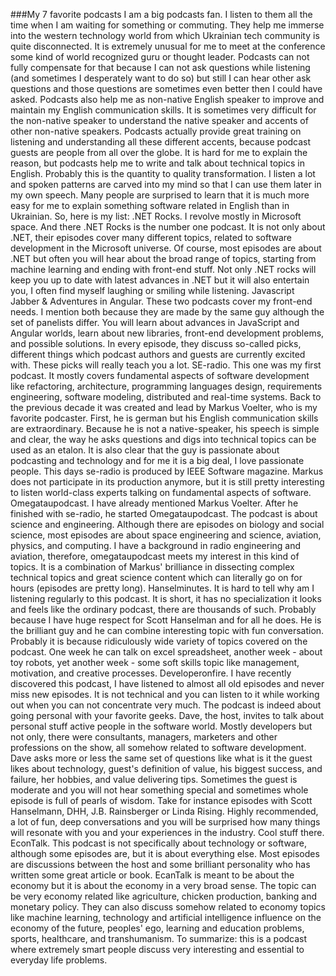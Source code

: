###My 7 favorite podcasts
I am a big podcasts fan. I listen to them all the time when I am waiting for something or commuting. They help me immerse into the western technology world from which Ukrainian tech community  is quite disconnected. It is extremely unusual for me to meet at the conference some kind of world recognized guru or thought leader. Podcasts can not fully compensate for that because I can not ask questions while listening (and sometimes I desperately want to do so) but still I can hear other ask questions and those questions are sometimes even better then I could have asked. Podcasts also help me as non-native English speaker to improve and maintain my English communication skills. It is sometimes very difficult for the non-native speaker to understand the native speaker and accents of other non-native speakers. Podcasts actually provide great training on listening and understanding all these different accents, because podcast guests are people from all over the globe. It is hard for me to explain the reason, but podcasts help me to write and talk about technical topics in English. Probably this is the quantity to quality transformation. I listen a lot and spoken  patterns are carved into my mind so that I can use them later in my own speech. Many people are surprised to learn that it is much more easy for me to explain something  software related in English than in Ukrainian. So, here is my list:
.NET Rocks. I revolve mostly in Microsoft space. And there .NET Rocks is the number one podcast. It is not only about .NET, their episodes cover many different topics, related to software development in the Microsoft universe. Of course, most episodes are about .NET but often you will hear about the broad range of topics, starting from machine learning and ending with front-end stuff. Not only .NET rocks will keep you up to date with latest advances in .NET but it will also entertain you, I often find myself laughing or smiling  while listening.
Javascript Jabber & Adventures in Angular. These two podcasts cover my front-end needs. I mention both because they are made by the same guy although the set of panelists differ. You will learn about advances in JavaScript and Angular worlds, learn about new libraries, front-end development problems, and possible solutions. In every episode, they discuss so-called picks, different things which podcast authors and guests are currently excited with. These picks will really teach you a lot.
SE-radio. This one was my first podcast. It mostly covers fundamental aspects of software development like refactoring, architecture, programming languages design, requirements engineering, software modeling, distributed and real-time systems. Back to the previous decade it was created and lead by Markus Voelter, who is my favorite podcaster. First, he is german but his English communication skills are extraordinary. Because he is not a native-speaker, his speech is simple and clear, the way he asks questions and digs into technical topics can be used as an etalon. It is also clear that the guy is passionate about podcasting and technology and for me it is a big deal, I love passionate people. This days se-radio is produced by IEEE Software magazine. Markus does not participate in its production anymore, but it is still pretty interesting to listen world-class experts talking on fundamental aspects of software.
Omegataupodcast. I have already mentioned Markus Voelter. After he finished with se-radio, he started Omegataupodcast. The podcast is about science and engineering. Although there are episodes on biology and social science, most episodes are about space engineering and science, aviation, physics, and computing. I have a background in radio engineering and aviation, therefore, omegataupodcast meets my interest in this kind of topics. It is a combination of Markus' brilliance in dissecting complex technical topics and great science content which can literally go on for hours (episodes are pretty long).
Hanselminutes. It is hard to tell why am I listening regularly to this podcast. It is short, it has no specialization it looks and feels like the ordinary podcast, there are thousands of such. Probably because I have huge respect for Scott Hanselman and for all he does. He is the brilliant guy and he can combine interesting topic with fun conversation. Probably it is because ridiculously wide variety of topics covered on the podcast. One week he can talk on excel spreadsheet, another week - about toy robots, yet another week - some soft skills topic like management, motivation, and creative processes.
Developeronfire. I have recently discovered this podcast, I have listened to almost all old episodes and never miss new episodes. It is not technical and you can listen to it while working out when you can not concentrate very much. The podcast is indeed about going personal with your favorite geeks. Dave, the host, invites to talk about personal stuff active people in the software world. Mostly developers but not only, there were consultants, managers, marketers and other professions on the show, all somehow related to software development. Dave asks more or less the same set of questions like what is it the guest likes about technology, guest's definition of value, his biggest success, and failure, her hobbies, and value delivering tips. Sometimes the guest is moderate and you will not hear something special and sometimes whole episode is full of pearls of wisdom. Take for instance episodes with Scott Hanselmann, DHH, J.B. Rainsberger or Linda Rising. Highly recommended, a lot of fun, deep conversations and you will be surprised how many things will resonate with you and your experiences in the industry. Cool stuff there.
EconTalk. This podcast is not specifically about technology or software, although some episodes are, but it is about everything else. Most episodes are discussions between the host and some brilliant personality who has written  some great article or book. EcanTalk is meant to be about the economy but it is about the economy in a very broad sense. The topic can be very economy related like agriculture, chicken production, banking and monetary policy. They can also discuss somehow related to economy topics like  machine learning, technology and artificial intelligence influence on the economy of the future, peoples' ego, learning and education problems, sports, healthcare, and transhumanism. To summarize: this is a podcast where extremely smart people discuss very interesting and essential to everyday life problems.  

